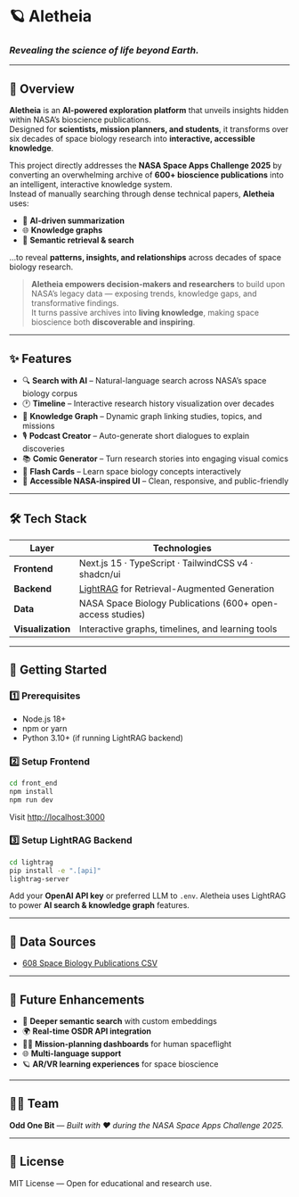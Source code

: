 # 🪐 **Aletheia**  
### *Revealing the science of life beyond Earth.*

---

## 🌟 Overview

**Aletheia** is an **AI-powered exploration platform** that unveils insights hidden within NASA’s bioscience publications.  
Designed for **scientists, mission planners, and students**, it transforms over six decades of space biology research into **interactive, accessible knowledge**.

This project directly addresses the **NASA Space Apps Challenge 2025** by converting an overwhelming archive of **600+ bioscience publications** into an intelligent, interactive knowledge system.  
Instead of manually searching through dense technical papers, **Aletheia** uses:

- 🧠 **AI-driven summarization**  
- 🌐 **Knowledge graphs**  
- 🔎 **Semantic retrieval & search**

…to reveal **patterns, insights, and relationships** across decades of space biology research.

> **Aletheia empowers decision-makers and researchers** to build upon NASA’s legacy data — exposing trends, knowledge gaps, and transformative findings.  
> It turns passive archives into **living knowledge**, making space bioscience both **discoverable and inspiring**.

---

## ✨ Features

- 🔍 **Search with AI** – Natural-language search across NASA’s space biology corpus  
- 🕐 **Timeline** – Interactive research history visualization over decades  
- 🔗 **Knowledge Graph** – Dynamic graph linking studies, topics, and missions  
- 🎙️ **Podcast Creator** – Auto-generate short dialogues to explain discoveries  
- 📚 **Comic Generator** – Turn research stories into engaging visual comics  
- 🎴 **Flash Cards** – Learn space biology concepts interactively  
- 🧭 **Accessible NASA-inspired UI** – Clean, responsive, and public-friendly

---

## 🛠️ Tech Stack

| Layer          | Technologies                                                                 |
|----------------|-----------------------------------------------------------------------------|
| **Frontend**   | Next.js 15 · TypeScript · TailwindCSS v4 · shadcn/ui                        |
| **Backend**    | [LightRAG](https://github.com/HKUDS/LightRAG) for Retrieval-Augmented Generation |
| **Data**       | NASA Space Biology Publications (600+ open-access studies)                  |
| **Visualization** | Interactive graphs, timelines, and learning tools                         |

---

## 🚀 Getting Started

### 1️⃣ Prerequisites
- Node.js 18+
- npm or yarn
- Python 3.10+ (if running LightRAG backend)

### 2️⃣ Setup Frontend

```bash
cd front_end
npm install
npm run dev
````

Visit [http://localhost:3000](http://localhost:3000)

### 3️⃣ Setup LightRAG Backend

```bash
cd lightrag
pip install -e ".[api]"
lightrag-server
```

Add your **OpenAI API key** or preferred LLM to `.env`.
Aletheia uses LightRAG to power **AI search & knowledge graph** features.

---

## 🌌 Data Sources

* [608 Space Biology Publications CSV](https://github.com/jgalazka/SB_publications)

---

## 🌠 Future Enhancements

* 🔬 **Deeper semantic search** with custom embeddings
* 🌍 **Real-time OSDR API integration**
* 🧑‍🚀 **Mission-planning dashboards** for human spaceflight
* 🌐 **Multi-language support**
* 🪐 **AR/VR learning experiences** for space bioscience

---

## 👩‍🚀 Team

**Odd One Bit** — 
*Built with ❤️ during the NASA Space Apps Challenge 2025.*

---

## 📄 License

MIT License — Open for educational and research use.

```

```
